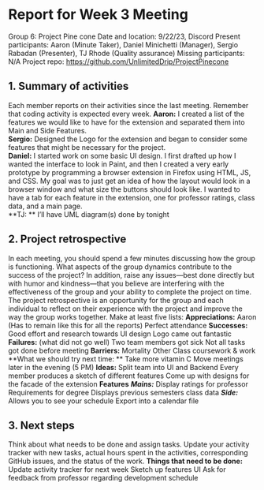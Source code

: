 # **Report for Week 3 Meeting**
Group 6: Project Pine cone
Date and location: 9/22/23, Discord
Present participants: Aaron (Minute Taker), Daniel Minichetti (Manager), Sergio Rabadan (Presenter), TJ Rhode (Quality assurance)
Missing participants: N/A
Project repo: https://github.com/UnlimitedDrip/ProjectPinecone
## **1. Summary of activities**
Each member reports on their activities since the last meeting. Remember that coding activity is expected every week. 
**Aaron:** I created a list of the features we would like to have for the extension and separated them into Main and Side Features.<br>
**Sergio:** Designed the Logo for the extension and began to consider some features that might be necessary for the project.<br>
**Daniel:** I started work on some basic UI design. I first drafted up how I wanted the interface to look in Paint, and then I created a very early prototype by programming a browser extension in Firefox using HTML, JS, and CSS. My goal was to just get an idea of how the layout would look in a browser window and what size the buttons should look like. I wanted to have a tab for each feature in the extension, one for professor ratings, class data, and a main page. <br>
**TJ: ** I’ll have UML diagram(s) done by tonight<br>
## **2. Project retrospective**
In each meeting, you should spend a few minutes discussing how the group is functioning. What aspects of the group dynamics contribute to the success of the project? In addition, raise any issues—best done directly but with humor and kindness—that you believe are interfering with the effectiveness of the group and your ability to complete the project on time.
The project retrospective is an opportunity for the group and each individual to reflect on their experience with the project and improve the way the group works together. Make at least five lists:
**Appreciations:**
Aaron (Has to remain like this for all the reports)
 Perfect attendance
**Successes:**
Good effort and research towards UI design
Logo came out fantastic
**Failures:** (what did not go well)
Two team members got sick
Not all tasks got done before meeting
**Barriers:** 
Mortality
Other Class coursework & work
**What we should try next time: ** 
Take more vitamin C
Move meetings later in the evening (5 PM)
**Ideas:**
Split team into UI and Backend
Every member produces a sketch of different features
Come up with designs for the facade of the extension
**Features** 
***Mains:***
Display ratings for professor
Requirements for degree
Displays previous semesters class data
***Side:***
Allows you to see your schedule
Export into a calendar file
## **3. Next steps**
Think about what needs to be done and assign tasks. Update your activity tracker with new tasks, actual hours spent in the activities, corresponding GitHub issues, and the status of the work.
**Things that need to be done:**
Update activity tracker for next week 
Sketch up features UI
Ask for feedback from professor regarding development schedule
 
